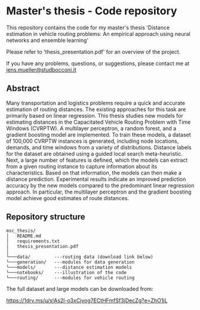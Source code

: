 # Master's thesis - Code repository

This repository contains the code for my master's thesis 'Distance estimation in vehicle routing problems: An empirical approach using neural networks and ensemble learning'

Please refer to 'thesis_presentation.pdf' for an overview of the project.

If you have any problems, questions, or suggestions, please contact me at jens.mueller@studbocconi.it


## Abstract

Many transportation and logistics problems require a quick and accurate estimation of routing distances. 
The existing approaches for this task are primarily based on linear regression. 
This thesis studies new models for estimating distances in the Capacitated Vehicle Routing Problem with Time Windows (CVRPTW). 
A multilayer perceptron, a random forest, and a gradient boosting model are implemented. 
To train these models, a dataset of 100,000 CVRPTW instances is generated, including node locations, demands, and time windows from a variety of distributions. 
Distance labels for the dataset are obtained using a guided local search meta-heuristic. 
Next, a large number of features is defined, which the models can extract from a given routing instance to capture information about its characteristics. 
Based on that information, the models can then make a distance prediction. 
Experimental results indicate an improved prediction accuracy by the new models compared to the predominant linear regression approach. 
In particular, the multilayer perceptron and the gradient boosting model achieve good estimates of route distances.


## Repository structure

```
msc_thesis/
│   README.md
│   requirements.txt
|   thesis_presentation.pdf
│
└───data/         ---routing data (download link below)
└───generation/   ---modules for data generation
└───models/       ---distance estimation models
└───notebooks/    ---illustration of the code
└───routing/      ---modules for vehicle routing
```

The full dataset and large models can be downloaded from: 

https://1drv.ms/u/s!As2l-o3xCjvog7ECtHFmfSf3jDecZg?e=ZhO1jL
